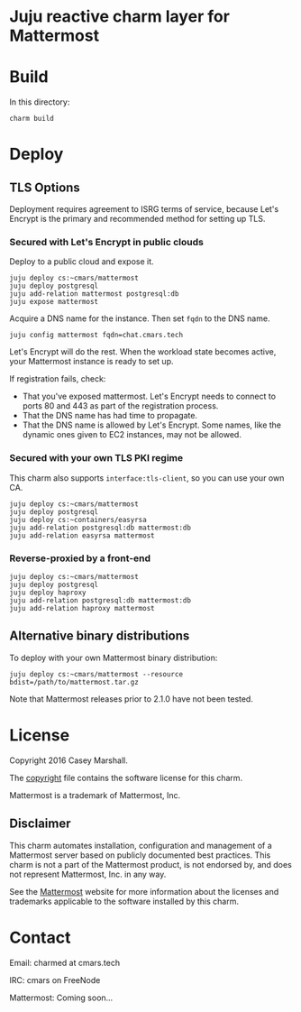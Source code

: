 # Juju reactive charm layer for Mattermost

# Build

In this directory:

    charm build

# Deploy

## TLS Options

Deployment requires agreement to ISRG terms of service, because Let's Encrypt
is the primary and recommended method for setting up TLS.

### Secured with Let's Encrypt in public clouds

Deploy to a public cloud and expose it.

    juju deploy cs:~cmars/mattermost
    juju deploy postgresql
    juju add-relation mattermost postgresql:db
    juju expose mattermost

Acquire a DNS name for the instance. Then set `fqdn` to the DNS name.

    juju config mattermost fqdn=chat.cmars.tech

Let's Encrypt will do the rest. When the workload state becomes active, your
Mattermost instance is ready to set up.

If registration fails, check:

- That you've exposed mattermost. Let's Encrypt needs to connect to ports 80
  and 443 as part of the registration process.
- That the DNS name has had time to propagate.
- That the DNS name is allowed by Let's Encrypt. Some names, like the dynamic
  ones given to EC2 instances, may not be allowed.

### Secured with your own TLS PKI regime

This charm also supports `interface:tls-client`, so you can use your own CA.

    juju deploy cs:~cmars/mattermost
    juju deploy postgresql
    juju deploy cs:~containers/easyrsa
    juju add-relation postgresql:db mattermost:db
    juju add-relation easyrsa mattermost

### Reverse-proxied by a front-end

    juju deploy cs:~cmars/mattermost
    juju deploy postgresql
    juju deploy haproxy
    juju add-relation postgresql:db mattermost:db
    juju add-relation haproxy mattermost

## Alternative binary distributions

To deploy with your own Mattermost binary distribution:

    juju deploy cs:~cmars/mattermost --resource bdist=/path/to/mattermost.tar.gz

Note that Mattermost releases prior to 2.1.0 have not been tested.

# License

Copyright 2016 Casey Marshall.

The [copyright](copyright) file contains the software license for this charm.

Mattermost is a trademark of Mattermost, Inc.

## Disclaimer

This charm automates installation, configuration and management of a Mattermost
server based on publicly documented best practices. This charm is not a part of
the Mattermost product, is not endorsed by, and does not represent Mattermost,
Inc. in any way.

See the [Mattermost](http://www.mattermost.org/) website for more information
about the licenses and trademarks applicable to the software installed by this
charm.

# Contact

Email: charmed at cmars.tech

IRC: cmars on FreeNode

Mattermost: Coming soon...

